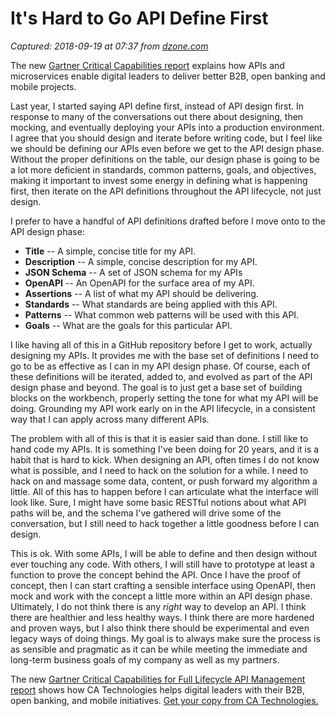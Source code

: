 # It's Hard to Go API Define First

_Captured: 2018-09-19 at 07:37 from [dzone.com](https://dzone.com/articles/its-hard-to-go-api-define-first?edition=398191&utm_source=Daily%20Digest&utm_medium=email&utm_campaign=Daily%20Digest%202018-09-18)_

The new [Gartner Critical Capabilities report](https://dzone.com/go?i=299475&u=https%3A%2F%2Fwww.ca.com%2Fus%2Fcollateral%2Findustry-analyst-report%2Fgartner-critical-capabilities-for-full-life-cycle-api-management.html%3Fcid%3DNA-DSP-DP-AFL-000195-00001718-000002620%26utm_medium%3Donlineads_onl-dsp%26utm_source%3Ddzone%26utm_campaign%3Dlifecycle_apig_land%26utm_content%3Dna_report-gartner-critical-capabilities-report%26mrm%3D696921) explains how APIs and microservices enable digital leaders to deliver better B2B, open banking and mobile projects.

Last year, I started saying API define first, instead of API design first. In response to many of the conversations out there about designing, then mocking, and eventually deploying your APIs into a production environment. I agree that you should design and iterate before writing code, but I feel like we should be defining our APIs even before we get to the API design phase. Without the proper definitions on the table, our design phase is going to be a lot more deficient in standards, common patterns, goals, and objectives, making it important to invest some energy in defining what is happening first, then iterate on the API definitions throughout the API lifecycle, not just design.

I prefer to have a handful of API definitions drafted before I move onto to the API design phase:

  * **Title** -- A simple, concise title for my API.
  * **Description** -- A simple, concise description for my API.
  * **JSON Schema** -- A set of JSON schema for my APIs
  * **OpenAPI** -- An OpenAPI for the surface area of my API.
  * **Assertions** -- A list of what my API should be delivering.
  * **Standards** -- What standards are being applied with this API.
  * **Patterns** -- What common web patterns will be used with this API.
  * **Goals** -- What are the goals for this particular API.

I like having all of this in a GitHub repository before I get to work, actually designing my APIs. It provides me with the base set of definitions I need to go to be as effective as I can in my API design phase. Of course, each of these definitions will be iterated, added to, and evolved as part of the API design phase and beyond. The goal is to just get a base set of building blocks on the workbench, properly setting the tone for what my API will be doing. Grounding my API work early on in the API lifecycle, in a consistent way that I can apply across many different APIs.

The problem with all of this is that it is easier said than done. I still like to hand code my APIs. It is something I've been doing for 20 years, and it is a habit that is hard to kick. When designing an API, often times I do not know what is possible, and I need to hack on the solution for a while. I need to hack on and massage some data, content, or push forward my algorithm a little. All of this has to happen before I can articulate what the interface will look like. Sure, I might have some basic RESTful notions about what API paths will be, and the schema I've gathered will drive some of the conversation, but I still need to hack together a little goodness before I can design.

This is ok. With some APIs, I will be able to define and then design without ever touching any code. With others, I will still have to prototype at least a function to prove the concept behind the API. Once I have the proof of concept, then I can start crafting a sensible interface using OpenAPI, then mock and work with the concept a little more within an API design phase. Ultimately, I do not think there is any _right_ way to develop an API. I think there are healthier and less healthy ways. I think there are more hardened and proven ways, but I also think there should be experimental and even legacy ways of doing things. My goal is to always make sure the process is as sensible and pragmatic as it can be while meeting the immediate and long-term business goals of my company as well as my partners.

The new [Gartner Critical Capabilities for Full Lifecycle API Management report](https://dzone.com/go?i=299476&u=https%3A%2F%2Fwww.ca.com%2Fus%2Fcollateral%2Findustry-analyst-report%2Fgartner-critical-capabilities-for-full-life-cycle-api-management.html%3Fcid%3DNA-DSP-DP-AFL-000195-00001718-000002620%26utm_medium%3Donlineads_onl-dsp%26utm_source%3Ddzone%26utm_campaign%3Dlifecycle_apig_land%26utm_content%3Dna_report-gartner-critical-capabilities-report%26mrm%3D696921) shows how CA Technologies helps digital leaders with their B2B, open banking, and mobile initiatives. [Get your copy from CA Technologies.](https://dzone.com/go?i=299476&u=https%3A%2F%2Fwww.ca.com%2Fus%2Fcollateral%2Findustry-analyst-report%2Fgartner-critical-capabilities-for-full-life-cycle-api-management.html%3Fcid%3DNA-DSP-DP-AFL-000195-00001718-000002620%26utm_medium%3Donlineads_onl-dsp%26utm_source%3Ddzone%26utm_campaign%3Dlifecycle_apig_land%26utm_content%3Dna_report-gartner-critical-capabilities-report%26mrm%3D696921)
